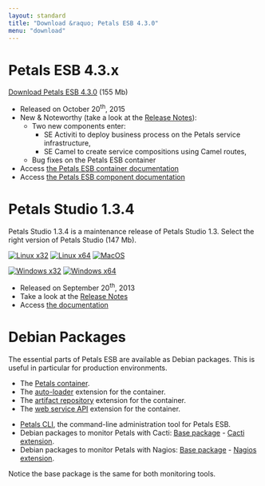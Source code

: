 ```yaml
---
layout: standard
title: "Download &raquo; Petals ESB 4.3.0"
menu: "download"
---
```


# Petals ESB 4.3.x

[Download Petals ESB 4.3.0](http://repository.ow2.org/nexus/content/groups/public/org/ow2/petals/petals-esb-enterprise-edition/4.3.0/petals-esb-enterprise-edition-4.3.0.zip "Petals ESB 4.3.0") (155 Mb)

- Released on October 20<sup>th</sup>, 2015
- New & Noteworthy (take a look at the [Release Notes](https://jira.petalslink.com/secure/IssueNavigator.jspa?mode=hide&requestId=10230)):
  - Two new components enter:
    - SE Activiti to deploy business process on the Petals service infrastructure,
    - SE Camel to create service compositions using Camel routes,
  - Bug fixes on the Petals ESB container
- Access [the Petals ESB container documentation](https://doc.petalslink.com/display/petalsesb42/Petals+ESB+4.2)
- Access [the Petals ESB component documentation](https://doc.petalslink.com/display/petalscomponents/Petals+Components)

# Petals Studio 1.3.4

Petals Studio 1.3.4 is a maintenance release of Petals Studio 1.3.
Select the right version of Petals Studio (147 Mb).

<a href="http://download.petalslink.com/petals-studio/Petals-Studio--1.3.4--linux.gtk.x86.zip"><img alt="Linux x32" src="/resources/images/linux_32.png" /></a>
<a href="http://download.petalslink.com/petals-studio/Petals-Studio--1.3.4--linux.gtk.x86_64.zip"><img alt="Linux x64" src="/resources/images/linux_64.png" /></a>
<a href="http://download.petalslink.com/petals-studio/Petals-Studio--1.3.4--macosx.cocoa.x86_64.zip"><img alt="MacOS" src="/resources/images/mac.png" /></a><br />

<a href="http://download.petalslink.com/petals-studio/Petals-Studio--1.3.4--win32.win32.x86.zip"><img alt="Windows x32" src="/resources/images/windows_32.png"/></a>
<a href="http://download.petalslink.com/petals-studio/Petals-Studio--1.3.4--win32.win32.x86_64.zip"><img alt="Windows x64" src="/resources/images/windows_64.png"/></a>

- Released on September 20<sup>th</sup>, 2013
- Take a look at the [Release Notes](https://jira.petalslink.com/secure/ReleaseNote.jspa?projectId=10070&version=10402)
- Access [the documentation](https://doc.petalslink.com/display/petalsstudio13/Petals+Studio+1.3)

# Debian Packages

The essential parts of Petals ESB are available as Debian packages.
This is useful in particular for production environments.

- The [Petals container](http://repository.ow2.org/nexus/content/groups/public/org/ow2/petals/petals-esb-default-deb/4.3.1-1.0/petals-esb-default-deb-4.3.1-1.0.deb).
- The [auto-loader](http://repository.ow2.org/nexus/content/groups/public/org/ow2/petals/petals-autoloader/1.0.0.1/petals-autoloader-1.0.0.1.deb) extension for the container.
- The [artifact repository](http://repository.ow2.org/nexus/content/groups/public/org/ow2/petals/petals-artifactrepository-impl/1.0.0/petals-artifactrepository-impl-1.0.0.deb) extension for the container.
- The [web service API](http://repository.ow2.org/nexus/content/groups/public/org/ow2/petals/petals-ws-api/1.0.0/petals-ws-api-1.0.0.deb) extension for the container.

<!-- -->

- [Petals CLI](http://repository.ow2.org/nexus/content/groups/public/org/ow2/petals/petals-cli-distrib-deb/2.1.4-1.0/petals-cli-distrib-deb-2.1.4-1.0.deb), the command-line administration tool for Petals ESB.
- Debian packages to monitor Petals with Cacti:
[Base package](http://repository.ow2.org/nexus/content/groups/public/org/ow2/petals/petals-cli-cmd-monitoring-deb/1.0.1-1.0/petals-cli-cmd-monitoring-deb-1.0.1-1.0.deb) -
[Cacti extension](http://repository.ow2.org/nexus/content/groups/public/org/ow2/petals/petals-cli-cmd-monitoring-mo-cacti-deb/1.0.0-1.0/petals-cli-cmd-monitoring-mo-cacti-deb-1.0.0-1.0.deb).
- Debian packages to monitor Petals with Nagios:
[Base package](http://repository.ow2.org/nexus/content/groups/public/org/ow2/petals/petals-cli-cmd-monitoring-deb/1.0.1-1.0/petals-cli-cmd-monitoring-deb-1.0.1-1.0.deb) -
[Nagios extension](http://repository.ow2.org/nexus/content/groups/public/org/ow2/petals/petals-cli-cmd-monitoring-so-nagios-deb/1.0.0-1.0/petals-cli-cmd-monitoring-so-nagios-deb-1.0.0-1.0.deb).

Notice the base package is the same for both monitoring tools.

